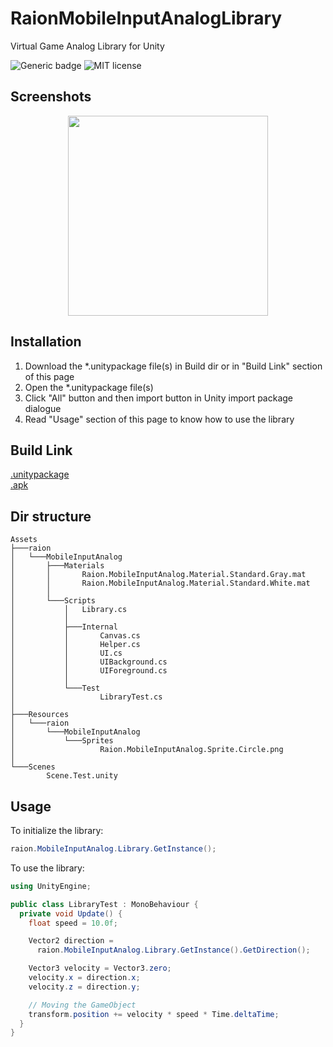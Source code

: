 # RaionMobileInputAnalogLibrary
Virtual Game Analog Library for Unity
  
![Generic badge](https://img.shields.io/badge/Version-v1.0.1-green.svg)
![MIT license](https://img.shields.io/badge/License-MIT-blue.svg)

## Screenshots
<p align="center">
  <img src="https://raw.githubusercontent.com/jmsrsd/RaionMobileInputAnalog/master/Screenshots/Screenshot.00.gif" height="320"/>
</p>

## Installation
1. Download the \*.unitypackage file(s) in Build dir or in "Build Link" section of this page
2. Open the \*.unitypackage file(s)
3. Click "All" button and then import button in Unity import package dialogue
4. Read "Usage" section of this page to know how to use the library

## Build Link
[.unitypackage](https://github.com/jmsrsd/RaionMobileInputAnalogLibrary/blob/master/Build/101/raion.MobileInputAnalogLibrary.101.unitypackage)  
[.apk](https://github.com/jmsrsd/RaionMobileInputAnalogLibrary/blob/master/Build/apk/100/raion.MobileInputAnalogLibrary.100.apk)
  
## Dir structure
```
Assets
├───raion
│   └───MobileInputAnalog
│       ├───Materials
│       │       Raion.MobileInputAnalog.Material.Standard.Gray.mat
│       │       Raion.MobileInputAnalog.Material.Standard.White.mat
│       │
│       └───Scripts
│           │   Library.cs
│           │
│           ├───Internal
│           │       Canvas.cs
│           │       Helper.cs
│           │       UI.cs
│           │       UIBackground.cs
│           │       UIForeground.cs
│           │
│           └───Test
│                   LibraryTest.cs
│
├───Resources
│   └───raion
│       └───MobileInputAnalog
│           └───Sprites
│                   Raion.MobileInputAnalog.Sprite.Circle.png
│
└───Scenes
        Scene.Test.unity
```
  
## Usage
To initialize the library:
```C#
raion.MobileInputAnalog.Library.GetInstance();
```

To use the library:
```C#
using UnityEngine;

public class LibraryTest : MonoBehaviour {
  private void Update() {
    float speed = 10.0f;

    Vector2 direction =
      raion.MobileInputAnalog.Library.GetInstance().GetDirection();

    Vector3 velocity = Vector3.zero;
    velocity.x = direction.x;
    velocity.z = direction.y;

    // Moving the GameObject
    transform.position += velocity * speed * Time.deltaTime;
  }
}

```
